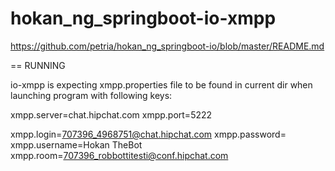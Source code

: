 # hokan_ng_springboot-io-xmpp

https://github.com/petria/hokan_ng_springboot-io/blob/master/README.md

== RUNNING 

 io-xmpp is expecting xmpp.properties file to be found in current dir when launching program with following keys:
 
xmpp.server=chat.hipchat.com
xmpp.port=5222

xmpp.login=707396_4968751@chat.hipchat.com 
xmpp.password=<secret>
xmpp.username=Hokan TheBot
xmpp.room=707396_robbottitesti@conf.hipchat.com

